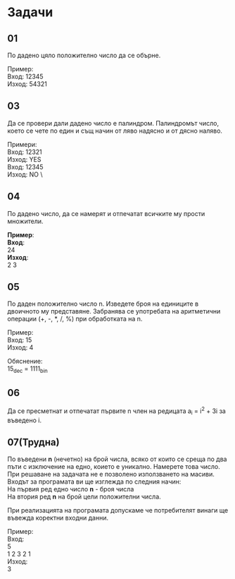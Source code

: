 # Задачи

## 01

По дадено цяло положително число да се обърне.

Пример: \
Вход:  12345 \
Изход: 54321 

## 03

Да се провери дали дадено число е палиндром.
Палиндромът число, което се чете по един и същ начин от ляво надясно и от дясно наляво.

Примери: \
Вход:  12321 \
Изход: YES \
Вход:  12345 \
Изход: NO \

## 04

По дадено число, да се намерят и отпечатат всичките му прости множители.

**Пример**: \
**Вход**: \
24 \
**Изход**: \
2 3

## 05

По даден положително число n. Изведете броя на единиците в двоичното му представяне. Забранява се употребата на
аритметични операции (+, -, \*, /, %) при обработката на n.

Пример: \
Вход:  15 \
Изход: 4 

Обяснение: \
15<sub>dec</sub> = 1111<sub>bin</sub> 

## 06

Да се пресметнат и отпечатат първите n член на редицата a<sub>i</sub> = i<sup>2</sup> + 3i за въведено i.

## 07(Трудна)

По въведени **n** (нечетно) на брой числа, всяко от които се среща по два пъти с изключение на едно, коието е уникално. Намерете това число. При решаване на задачата не е позволено използването на масиви. Входът за програмата ви ще изглежда по следния начин: \
На първия ред едно число **n** - броя числа \
На втория ред **n** на брой цели положителни числа.

При реализацията на програмата допускаме че потребителят винаги ще въвежда коректни входни данни.

Пример: \
Вход: \
5 \
1 2 3 2 1 \
Изход: \
3 
